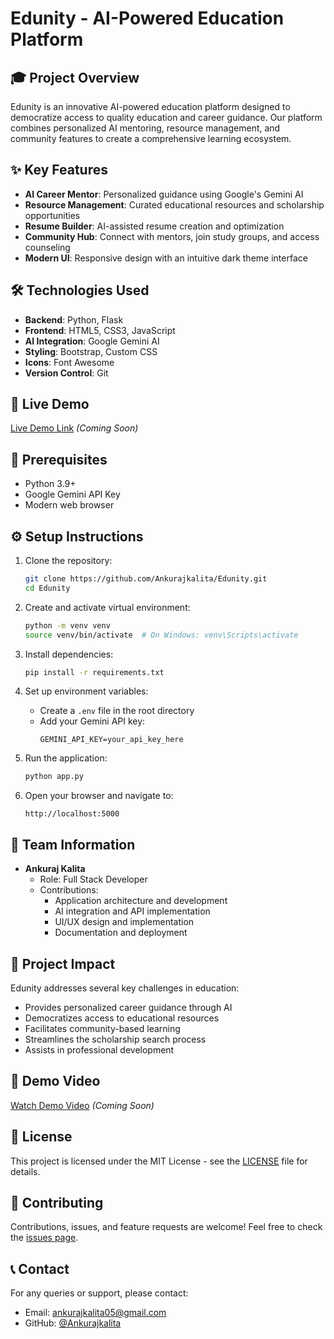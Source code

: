 # Edunity - AI-Powered Education Platform

## 🎓 Project Overview
Edunity is an innovative AI-powered education platform designed to democratize access to quality education and career guidance. Our platform combines personalized AI mentoring, resource management, and community features to create a comprehensive learning ecosystem.

## ✨ Key Features
- **AI Career Mentor**: Personalized guidance using Google's Gemini AI
- **Resource Management**: Curated educational resources and scholarship opportunities
- **Resume Builder**: AI-assisted resume creation and optimization
- **Community Hub**: Connect with mentors, join study groups, and access counseling
- **Modern UI**: Responsive design with an intuitive dark theme interface

## 🛠️ Technologies Used
- **Backend**: Python, Flask
- **Frontend**: HTML5, CSS3, JavaScript
- **AI Integration**: Google Gemini AI
- **Styling**: Bootstrap, Custom CSS
- **Icons**: Font Awesome
- **Version Control**: Git

## 🚀 Live Demo
[Live Demo Link](https://edunity-demo.onrender.com) *(Coming Soon)*

## 📝 Prerequisites
- Python 3.9+
- Google Gemini API Key
- Modern web browser

## ⚙️ Setup Instructions
1. Clone the repository:
   ```bash
   git clone https://github.com/Ankurajkalita/Edunity.git
   cd Edunity
   ```

2. Create and activate virtual environment:
   ```bash
   python -m venv venv
   source venv/bin/activate  # On Windows: venv\Scripts\activate
   ```

3. Install dependencies:
   ```bash
   pip install -r requirements.txt
   ```

4. Set up environment variables:
   - Create a `.env` file in the root directory
   - Add your Gemini API key:
     ```
     GEMINI_API_KEY=your_api_key_here
     ```

5. Run the application:
   ```bash
   python app.py
   ```

6. Open your browser and navigate to:
   ```
   http://localhost:5000
   ```

## 👥 Team Information
- **Ankuraj Kalita**
  - Role: Full Stack Developer
  - Contributions:
    - Application architecture and development
    - AI integration and API implementation
    - UI/UX design and implementation
    - Documentation and deployment

## 🎯 Project Impact
Edunity addresses several key challenges in education:
- Provides personalized career guidance through AI
- Democratizes access to educational resources
- Facilitates community-based learning
- Streamlines the scholarship search process
- Assists in professional development

## 🎥 Demo Video
[Watch Demo Video](link_to_your_demo_video) *(Coming Soon)*

## 📄 License
This project is licensed under the MIT License - see the [LICENSE](LICENSE) file for details.

## 🤝 Contributing
Contributions, issues, and feature requests are welcome! Feel free to check the [issues page](https://github.com/Ankurajkalita/Edunity/issues).

## 📞 Contact
For any queries or support, please contact:
- Email: ankurajkalita05@gmail.com
- GitHub: [@Ankurajkalita](https://github.com/Ankurajkalita) 
